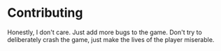 # Contributing
Honestly, I don't care. Just add more bugs to the game. Don't try to deliberately crash the game, just make the lives of the player miserable.
